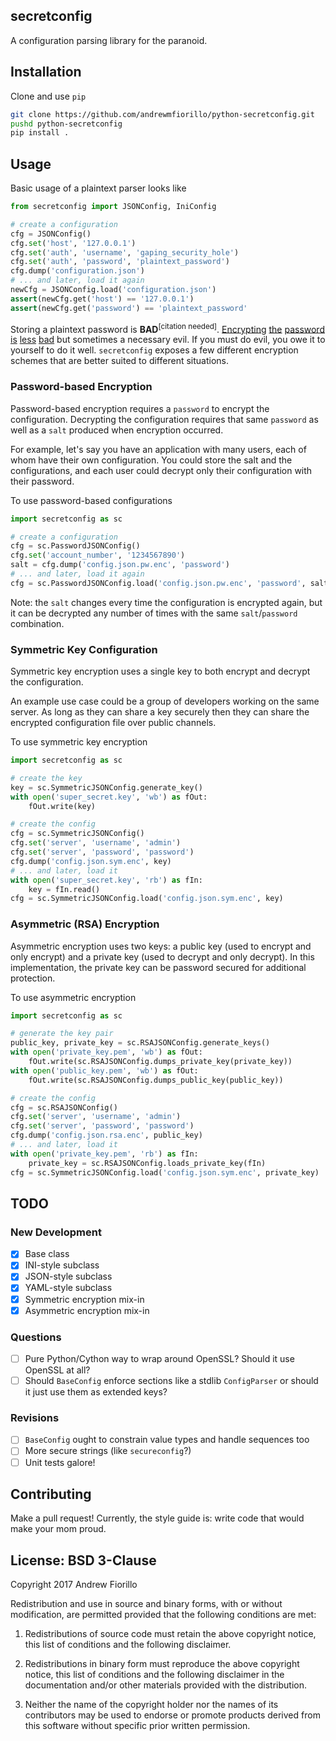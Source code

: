 secretconfig
---
A configuration parsing library for the paranoid.


## Installation
Clone and use `pip`
```bash
git clone https://github.com/andrewmfiorillo/python-secretconfig.git
pushd python-secretconfig
pip install .
```

## Usage
Basic usage of a plaintext parser looks like
```python
from secretconfig import JSONConfig, IniConfig

# create a configuration
cfg = JSONConfig()
cfg.set('host', '127.0.0.1')
cfg.set('auth', 'username', 'gaping_security_hole')
cfg.set('auth', 'password', 'plaintext_password')
cfg.dump('configuration.json')
# ... and later, load it again
newCfg = JSONConfig.load('configuration.json')
assert(newCfg.get('host') == '127.0.0.1')
assert(newCfg.get('password') == 'plaintext_password'
```

Storing a plaintext password is **BAD**<sup>[citation needed]</sup>.
[Encrypting](#) [the](#) [password](#) [is](#) [less](#) [bad](#) but
  sometimes a necessary evil.
If you must do evil, you owe it to yourself to do it well.
`secretconfig` exposes a few different encryption schemes that are better
suited to different situations.

### Password-based Encryption
Password-based encryption requires a `password` to encrypt the
configuration. Decrypting the configuration requires that same `password` as
 well as a `salt` produced when encryption occurred.

For example, let's say you have an application with many users, each of whom
 have their own configuration.
You could store the salt and the configurations, and each user could decrypt
 only their configuration with their password.

To use password-based configurations
```python
import secretconfig as sc

# create a configuration
cfg = sc.PasswordJSONConfig()
cfg.set('account_number', '1234567890')
salt = cfg.dump('config.json.pw.enc', 'password')
# ... and later, load it again
cfg = sc.PasswordJSONConfig.load('config.json.pw.enc', 'password', salt=salt)
```
Note: the `salt` changes every time the configuration is encrypted again,
but it can be decrypted any number of times with the same `salt`/`password`
combination.

### Symmetric Key Configuration
Symmetric key encryption uses a single key to both encrypt and decrypt
the configuration.

An example use case could be a group of developers working on the same
server. As long as they can share a key securely then they can share the
encrypted configuration file over public channels.

To use symmetric key encryption
```python
import secretconfig as sc

# create the key
key = sc.SymmetricJSONConfig.generate_key()
with open('super_secret.key', 'wb') as fOut:
    fOut.write(key)

# create the config
cfg = sc.SymmetricJSONConfig()
cfg.set('server', 'username', 'admin')
cfg.set('server', 'password', 'password')
cfg.dump('config.json.sym.enc', key)
# ... and later, load it
with open('super_secret.key', 'rb') as fIn:
    key = fIn.read()
cfg = sc.SymmetricJSONConfig.load('config.json.sym.enc', key)
```

### Asymmetric (RSA) Encryption
Asymmetric encryption uses two keys: a public key (used to encrypt and only
encrypt) and a private key (used to decrypt and only decrypt).
In this implementation, the private key can be password secured for
additional protection.

To use asymmetric encryption
```python
import secretconfig as sc

# generate the key pair
public_key, private_key = sc.RSAJSONConfig.generate_keys()
with open('private_key.pem', 'wb') as fOut:
    fOut.write(sc.RSAJSONConfig.dumps_private_key(private_key))
with open('public_key.pem', 'wb') as fOut:
    fOut.write(sc.RSAJSONConfig.dumps_public_key(public_key))

# create the config
cfg = sc.RSAJSONConfig()
cfg.set('server', 'username', 'admin')
cfg.set('server', 'password', 'password')
cfg.dump('config.json.rsa.enc', public_key)
# ... and later, load it
with open('private_key.pem', 'rb') as fIn:
    private_key = sc.RSAJSONConfig.loads_private_key(fIn)
cfg = sc.SymmetricJSONConfig.load('config.json.sym.enc', private_key)
```



## TODO
### New Development
  - [x] Base class
  - [x] INI-style subclass
  - [x] JSON-style subclass
  - [x] YAML-style subclass
  - [x] Symmetric encryption mix-in
  - [x] Asymmetric encryption mix-in

### Questions
  - [ ] Pure Python/Cython way to wrap around OpenSSL? Should it use OpenSSL at all?
  - [ ] Should `BaseConfig` enforce sections like a stdlib `ConfigParser` or should it just use them as extended keys?

### Revisions
  - [ ] `BaseConfig` ought to constrain value types and handle sequences too
  - [ ] More secure strings (like `secureconfig`?)
  - [ ] Unit tests galore!

## Contributing
Make a pull request!
Currently, the style guide is: write code that would make your mom proud.

## License: BSD 3-Clause

Copyright 2017 Andrew Fiorillo

Redistribution and use in source and binary forms, with or without modification, are permitted provided that the following conditions are met:

1. Redistributions of source code must retain the above copyright notice, this list of conditions and the following disclaimer.

2. Redistributions in binary form must reproduce the above copyright notice, this list of conditions and the following disclaimer in the documentation and/or other materials provided with the distribution.

3. Neither the name of the copyright holder nor the names of its contributors may be used to endorse or promote products derived from this software without specific prior written permission.

